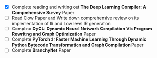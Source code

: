 - [x] Complete reading and writing out **The Deep Learning Compiler: A Comprehensive Survey** Paper
- [ ] Read Glow Paper and Write down comprehensive review on its implementation of IR and Low level IR generation
- [ ] Complete **DyCL: Dynamic Neural Network Compilation Via Program Rewriting and Graph Optimization** Paper
- [ ] Complete **PyTorch 2: Faster Machine Learning Through Dynamic Python Bytecode Transformation and Graph Compilation** Paper
- [ ] Complete **BranchyNet** Paper
